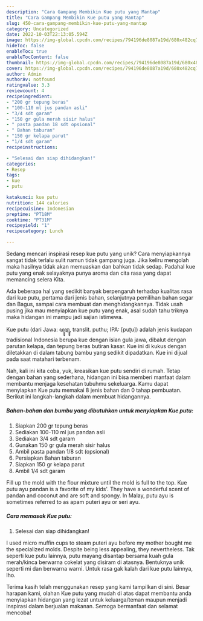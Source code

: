 ```yaml
---
description: "Cara Gampang Membikin Kue putu yang Mantap"
title: "Cara Gampang Membikin Kue putu yang Mantap"
slug: 450-cara-gampang-membikin-kue-putu-yang-mantap
category: Uncategorized
date: 2022-10-03T22:13:05.594Z
image: https://img-global.cpcdn.com/recipes/794196de8087a19d/680x482cq70/kue-putu-foto-resep-utama.jpg
hideToc: false
enableToc: true
enableTocContent: false
thumbnail: https://img-global.cpcdn.com/recipes/794196de8087a19d/680x482cq70/kue-putu-foto-resep-utama.jpg
cover: https://img-global.cpcdn.com/recipes/794196de8087a19d/680x482cq70/kue-putu-foto-resep-utama.jpg
author: Admin
authorAv: notfound
ratingvalue: 3.3
reviewcount: 4
recipeingredient:
- "200 gr tepung beras"
- "100-110 ml jus pandan asli"
- "3/4 sdt garam"
- "150 gr gula merah sisir halus"
- " pasta pandan 18 sdt opsional"
- " Bahan taburan"
- "150 gr kelapa parut"
- "1/4 sdt garam"
recipeinstructions:

- "Selesai dan siap dihidangkan!"
categories:
- Resep
tags:
- kue
- putu

katakunci: kue putu 
nutrition: 144 calories
recipecuisine: Indonesian
preptime: "PT18M"
cooktime: "PT31M"
recipeyield: "1"
recipecategory: Lunch

---
```





Sedang mencari inspirasi resep kue putu yang unik? Cara menyiapkannya sangat tidak terlalu sulit namun tidak gampang juga. Jika keliru mengolah maka hasilnya tidak akan memuaskan dan bahkan tidak sedap. Padahal kue putu yang enak selayaknya punya aroma dan cita rasa yang dapat memancing selera Kita.





Ada beberapa hal yang sedikit banyak berpengaruh terhadap kualitas rasa dari kue putu, pertama dari jenis bahan, selanjutnya pemilihan bahan segar dan Bagus, sampai cara membuat dan menghidangkannya. Tidak usah pusing jika mau menyiapkan kue putu yang enak,      asal sudah tahu triknya maka hidangan ini mampu jadi sajian istimewa.














Kue putu (dari Jawa: ꦥꦸꦛꦸ, translit. puthu; IPA: [puʈu]) adalah jenis kudapan tradisional Indonesia berupa kue dengan isian gula jawa, dibalut dengan parutan kelapa, dan tepung beras butiran kasar. Kue ini di kukus dengan diletakkan di dalam tabung bambu yang sedikit dipadatkan. Kue ini dijual pada saat matahari terbenam.






Nah, kali ini kita coba, yuk, kreasikan kue putu sendiri di rumah. Tetap dengan bahan yang sederhana, hidangan ini bisa memberi manfaat dalam membantu menjaga kesehatan tubuhmu sekeluarga. Kamu dapat menyiapkan Kue putu memakai 8 jenis bahan dan 0 tahap pembuatan. Berikut ini langkah-langkah dalam membuat hidangannya.

<!--inarticleads1-->

##### Bahan-bahan dan bumbu yang dibutuhkan untuk menyiapkan Kue putu:

1. Siapkan 200 gr tepung beras
1. Sediakan 100-110 ml jus pandan asli
1. Sediakan 3/4 sdt garam
1. Gunakan 150 gr gula merah sisir halus
1. Ambil  pasta pandan 1/8 sdt (opsional)
1. Persiapkan  Bahan taburan
1. Siapkan 150 gr kelapa parut
1. Ambil 1/4 sdt garam


Fill up the mold with the flour mixture until the mold is full to the top. Kue putu ayu pandan is a favorite of my kids&#39;. They have a wonderful scent of pandan and coconut and are soft and spongy. In Malay, putu ayu is sometimes referred to as apam puteri ayu or seri ayu. 

<!--inarticleads2-->

##### Cara memasak Kue putu:


1. Selesai dan siap dihidangkan!

I used micro muffin cups to steam puteri ayu before my mother bought me the specialized molds. Despite being less appealing, they nevertheless. Tak seperti kue putu lainnya, putu mayang disantap bersama kuah gula merah/kinca berwarna cokelat yang disiram di atasnya. Bentuknya unik seperti mi dan berwarna warni. Untuk rasa gak kalah dari kue putu lainnya, lho. 

Terima kasih telah menggunakan resep yang kami tampilkan di sini. Besar harapan kami, olahan Kue putu yang mudah di atas dapat membantu anda menyiapkan hidangan yang lezat untuk keluarga/teman maupun menjadi inspirasi dalam berjualan makanan. Semoga bermanfaat dan selamat mencoba!
